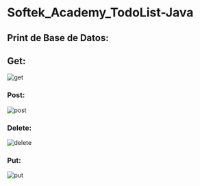 # Softek_Academy_TodoList-Java

## Print de Base de Datos:

## Get:

![get](https://firebasestorage.googleapis.com/v0/b/fotos-cde1e.appspot.com/o/CapturaSelect.PNG?alt=media&token=4488caa4-f129-469c-ac4d-de65aa7fcafe&_gl=1*vpuhzv*_ga*NzE5NTI5MjkxLjE2OTg0Mzg2Mjc.*_ga_CW55HF8NVT*MTY5ODk3MTg5Ny4yLjEuMTY5ODk3MzA1NC41My4wLjA.)


### Post:

![post](https://firebasestorage.googleapis.com/v0/b/fotos-cde1e.appspot.com/o/CapturaInsert.PNG?alt=media&token=8eb7b5bd-d396-4c62-a1a3-4858bb86c7b7&_gl=1*1jdjzt4*_ga*NzE5NTI5MjkxLjE2OTg0Mzg2Mjc.*_ga_CW55HF8NVT*MTY5ODk3MTg5Ny4yLjEuMTY5ODk3MzM5MS41Mi4wLjA.)

### Delete:

![delete](https://firebasestorage.googleapis.com/v0/b/fotos-cde1e.appspot.com/o/CapturaGET.PNG?alt=media&token=d677c313-91c3-4405-806a-49d4c24f01b7&_gl=1*1sltjv0*_ga*NzE5NTI5MjkxLjE2OTg0Mzg2Mjc.*_ga_CW55HF8NVT*MTY5ODk3MTg5Ny4yLjEuMTY5ODk3MjY0Ni41LjAuMA..)

### Put:

![put]()
